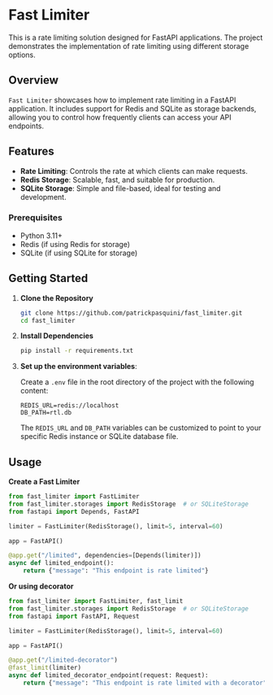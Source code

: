 # Fast Limiter

This is a rate limiting solution designed for FastAPI applications.
The project demonstrates the implementation of rate limiting using different storage options.

## Overview

`Fast Limiter` showcases how to implement rate limiting in a FastAPI application.
It includes support for Redis and SQLite as storage backends, allowing you to control how frequently clients can access your API endpoints.

## Features

- **Rate Limiting**: Controls the rate at which clients can make requests.
- **Redis Storage**: Scalable, fast, and suitable for production.
- **SQLite Storage**: Simple and file-based, ideal for testing and development.

### Prerequisites

- Python 3.11+
- Redis (if using Redis for storage)
- SQLite (if using SQLite for storage)

## Getting Started

1. **Clone the Repository**

   ```bash
   git clone https://github.com/patrickpasquini/fast_limiter.git
   cd fast_limiter

2. **Install Dependencies**

    ```bash
    pip install -r requirements.txt

3. **Set up the environment variables**:

    Create a `.env` file in the root directory of the project with the following content:

    ```env
    REDIS_URL=redis://localhost
    DB_PATH=rtl.db
    ```

    The `REDIS_URL` and `DB_PATH` variables can be customized to point to your specific Redis instance or SQLite database file.

## Usage

**Create a Fast Limiter**

```python
from fast_limiter import FastLimiter
from fast_limiter.storages import RedisStorage  # or SQLiteStorage
from fastapi import Depends, FastAPI

limiter = FastLimiter(RedisStorage(), limit=5, interval=60) 

app = FastAPI()

@app.get("/limited", dependencies=[Depends(limiter)])
async def limited_endpoint():
    return {"message": "This endpoint is rate limited"}
```

**Or using decorator**

```python
from fast_limiter import FastLimiter, fast_limit
from fast_limiter.storages import RedisStorage  # or SQLiteStorage
from fastapi import FastAPI, Request

limiter = FastLimiter(RedisStorage(), limit=5, interval=60) 

app = FastAPI()

@app.get("/limited-decorator")
@fast_limit(limiter)
async def limited_decorator_endpoint(request: Request):
    return {"message": "This endpoint is rate limited with a decorator"}
```
